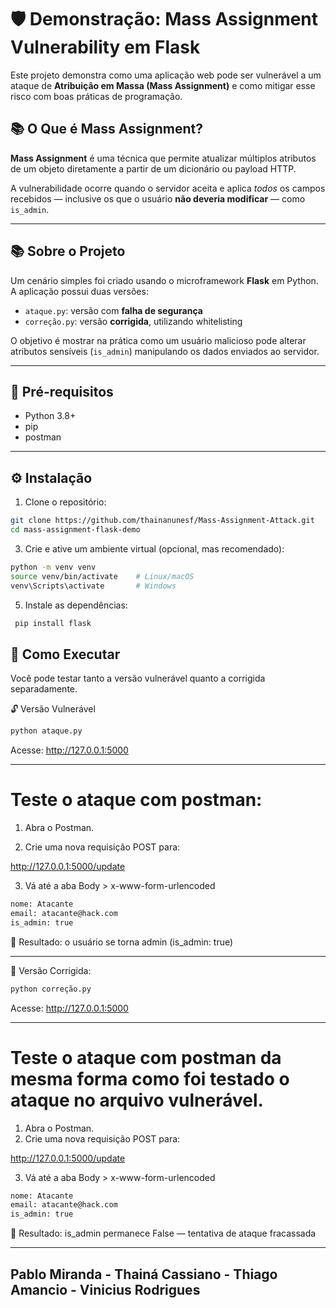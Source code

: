 
# 🛡️ Demonstração: Mass Assignment Vulnerability em Flask

Este projeto demonstra como uma aplicação web pode ser vulnerável a um ataque de **Atribuição em Massa (Mass Assignment)** e como mitigar esse risco com boas práticas de programação.


## 📚 O Que é Mass Assignment?

**Mass Assignment** é uma técnica que permite atualizar múltiplos atributos de um objeto diretamente a partir de um dicionário ou payload HTTP.

A vulnerabilidade ocorre quando o servidor aceita e aplica _todos_ os campos recebidos — inclusive os que o usuário **não deveria modificar** — como `is_admin`.

---

## 📚 Sobre o Projeto

Um cenário simples foi criado usando o microframework **Flask** em Python. A aplicação possui duas versões:

- `ataque.py`: versão com **falha de segurança**
- `correção.py`: versão **corrigida**, utilizando whitelisting

O objetivo é mostrar na prática como um usuário malicioso pode alterar atributos sensíveis (`is_admin`) manipulando os dados enviados ao servidor.

---

## 🧰 Pré-requisitos

- Python 3.8+
- pip
- postman

---

## ⚙️ Instalação

1. Clone o repositório:

```bash
git clone https://github.com/thainanunesf/Mass-Assignment-Attack.git
cd mass-assignment-flask-demo

```

3. Crie e ative um ambiente virtual (opcional, mas recomendado):
```bash
python -m venv venv
source venv/bin/activate    # Linux/macOS
venv\Scripts\activate       # Windows
```
5. Instale as dependências:
```bash
 pip install flask
````

## 🚀 Como Executar
Você pode testar tanto a versão vulnerável quanto a corrigida separadamente.

🔓 Versão Vulnerável
```bash
python ataque.py
```
Acesse: http://127.0.0.1:5000

---

# Teste o ataque com postman:


1. Abra o Postman.

2. Crie uma nova requisição POST para:

http://127.0.0.1:5000/update

3. Vá até a aba Body > x-www-form-urlencoded

````bash
nome: Atacante
email: atacante@hack.com
is_admin: true

`````
📌 Resultado: o usuário se torna admin (is_admin: true)

---
🔐 Versão Corrigida:
```bash
python correção.py
```
Acesse: http://127.0.0.1:5000

---
# Teste o ataque com postman da mesma forma como foi testado o ataque no arquivo vulnerável.
1. Abra o Postman.
2. Crie uma nova requisição POST para:

http://127.0.0.1:5000/update

3. Vá até a aba Body > x-www-form-urlencoded

````bash
nome: Atacante
email: atacante@hack.com
is_admin: true
````

📌 Resultado: is_admin permanece False — tentativa de ataque fracassada

---
## Pablo Miranda - Thainá Cassiano - Thiago Amancio - Vinicius Rodrigues










